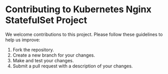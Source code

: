 # Contributing to Kubernetes Nginx StatefulSet Project

We welcome contributions to this project. Please follow these guidelines to help us improve:

1. Fork the repository.
2. Create a new branch for your changes.
3. Make and test your changes.
4. Submit a pull request with a description of your changes.
